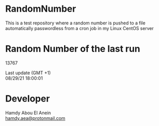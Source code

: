 # RandomNumber    
This is a test repository where a random number is pushed to a file automatically passwordless from a cron job in my Linux CentOS server    
# Random Number of the last run   
13767
      
Last update (GMT +1)    
08/29/21 18:00:01
# Developer    
Hamdy Abou El Anein   
hamdy.aea@protonmail.com
